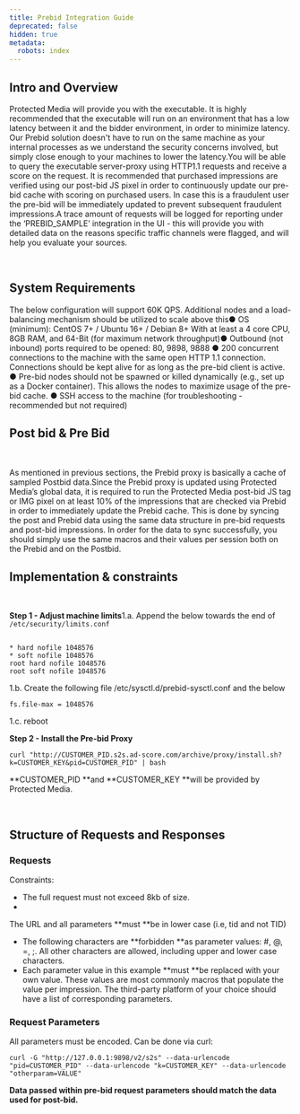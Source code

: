 ```yaml
---
title: Prebid Integration Guide
deprecated: false
hidden: true
metadata:
  robots: index
---
```

## Intro and Overview

Protected Media will provide you with the executable. It is highly recommended that the executable will run on an environment that has a low latency between it and the bidder environment, in order to minimize latency. Our Prebid solution doesn't have to run on the same machine as your internal processes as we understand the security concerns involved, but simply close enough to your machines to lower the latency.You will be able to query the executable server-proxy using HTTP1.1 requests and receive a score on the request. It is recommended that purchased impressions are verified using our post-bid JS pixel in order to continuously update our pre-bid cache with scoring on purchased users. In case this is a fraudulent user the pre-bid will be immediately updated to prevent subsequent fraudulent impressions.A trace amount of requests will be logged for reporting under the ‘PREBID\_SAMPLE’ integration in the UI - this will provide you with detailed data on the reasons specific traffic channels were flagged, and will help you evaluate your sources.

<br />

## System Requirements

The below configuration will support 60K QPS. Additional nodes and a load-balancing mechanism should be utilized to scale above this● OS (minimum): CentOS 7+ / Ubuntu 16+ / Debian 8+ With at least a 4 core CPU, 8GB RAM, and 64-Bit (for maximum network throughput)● 	Outbound (not inbound) ports required to be opened: 80, 9898, 9888
● 	200 concurrent connections to the machine with the same open HTTP 1.1 connection.
Connections should be kept alive for as long as the pre-bid client is active.
● 	Pre-bid nodes should not be spawned or killed dynamically (e.g., set up as a
Docker container). This allows the nodes to maximize usage of the pre-bid cache.
● 	SSH access to the machine (for troubleshooting - recommended but not required)

## Post bid & Pre Bid

<br />

As mentioned in previous sections, the Prebid proxy is basically a cache of sampled Postbid data.Since the Prebid proxy is updated using Protected Media’s global data, it is required to run the Protected Media post-bid JS tag or IMG pixel on at least 10% of the impressions that are checked via Prebid in order to immediately update the Prebid cache. This is done by syncing the post and Prebid data using the same data structure in pre-bid requests and post-bid impressions. In order for the data to sync successfully, you should simply use the same macros and their values per session both on the Prebid and on the Postbid.

## Implementation & constraints

<br />

**Step 1 - Adjust machine limits**1.a. Append the below towards the end of `/etc/security/limits.conf`

```

* hard nofile 1048576 
* soft nofile 1048576 
root hard nofile 1048576 
root soft nofile 1048576 
```

1.b. Create the following file /etc/sysctl.d/prebid-sysctl.conf and the below



```
fs.file-max = 1048576
```

1.c. reboot

**Step 2  - Install the Pre-bid Proxy**

```
curl "http://CUSTOMER_PID.s2s.ad-score.com/archive/proxy/install.sh?k=CUSTOMER_KEY&pid=CUSTOMER_PID" | bash 
```

\*\*CUSTOMER\_PID \*\*and \*\*CUSTOMER\_KEY \*\*will be provided by Protected Media.

<br />

## Structure of Requests and Responses

### Requests

Constraints:

* The full request must not exceed 8kb of size.
*

  The URL and all parameters \*\*must \*\*be in lower case (i.e, tid and not TID)
* The following characters are \*\*forbidden \*\*as parameter values: #, @, =, ;. All other characters are allowed, including upper and lower case characters.
* Each parameter value in this example \*\*must \*\*be replaced with your own value. These values are most commonly macros that populate the value per impression. The third-party platform of your choice should have a list of corresponding parameters.

### Request Parameters

All parameters must be encoded. Can be done via curl:

```
curl -G "http://127.0.0.1:9898/v2/s2s" --data-urlencode "pid=CUSTOMER_PID" --data-urlencode "k=CUSTOMER_KEY" --data-urlencode "otherparam=VALUE"
```

**Data passed within pre-bid request parameters should match the data used for post-bid.**